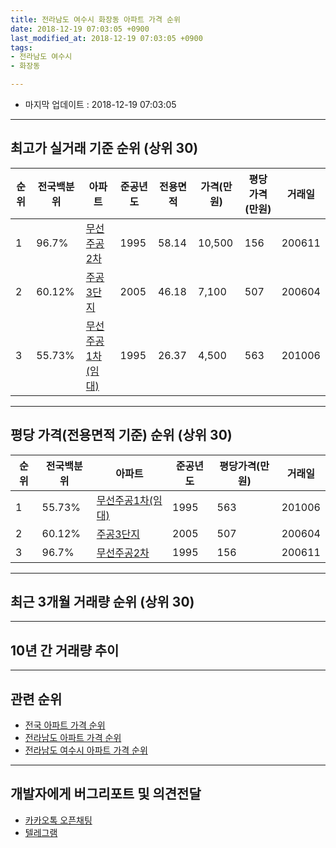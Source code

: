 ```yaml
---
title: 전라남도 여수시 화장동 아파트 가격 순위
date: 2018-12-19 07:03:05 +0900
last_modified_at: 2018-12-19 07:03:05 +0900
tags:
- 전라남도 여수시
- 화장동

---
```


* 마지막 업데이트 : 2018-12-19 07:03:05

---

## 최고가 실거래 기준 순위 (상위 30)


|순위|전국백분위|아파트|준공년도|전용면적|가격(만원)|평당가격(만원)|거래일|
|---|---|---|---|---|---|---|---|
|1|96.7%|[무선주공2차](https://search.naver.com/search.naver?query=%EC%A0%84%EB%9D%BC%EB%82%A8%EB%8F%84+%EC%97%AC%EC%88%98%EC%8B%9C+%ED%99%94%EC%9E%A5%EB%8F%99+%EB%AC%B4%EC%84%A0%EC%A3%BC%EA%B3%B52%EC%B0%A8)|1995|58.14|10,500|156|200611|
|2|60.12%|[주공3단지](https://search.naver.com/search.naver?query=%EC%A0%84%EB%9D%BC%EB%82%A8%EB%8F%84+%EC%97%AC%EC%88%98%EC%8B%9C+%ED%99%94%EC%9E%A5%EB%8F%99+%EC%A3%BC%EA%B3%B53%EB%8B%A8%EC%A7%80)|2005|46.18|7,100|507|200604|
|3|55.73%|[무선주공1차(임대)](https://search.naver.com/search.naver?query=%EC%A0%84%EB%9D%BC%EB%82%A8%EB%8F%84+%EC%97%AC%EC%88%98%EC%8B%9C+%ED%99%94%EC%9E%A5%EB%8F%99+%EB%AC%B4%EC%84%A0%EC%A3%BC%EA%B3%B51%EC%B0%A8%28%EC%9E%84%EB%8C%80%29)|1995|26.37|4,500|563|201006|


---

## 평당 가격(전용면적 기준) 순위 (상위 30)


|순위|전국백분위|아파트|준공년도|평당가격(만원)|거래일|
|---|---|---|---|---|---|
|1|55.73%|[무선주공1차(임대)](https://search.naver.com/search.naver?query=%EC%A0%84%EB%9D%BC%EB%82%A8%EB%8F%84+%EC%97%AC%EC%88%98%EC%8B%9C+%ED%99%94%EC%9E%A5%EB%8F%99+%EB%AC%B4%EC%84%A0%EC%A3%BC%EA%B3%B51%EC%B0%A8%28%EC%9E%84%EB%8C%80%29)|1995|563|201006|
|2|60.12%|[주공3단지](https://search.naver.com/search.naver?query=%EC%A0%84%EB%9D%BC%EB%82%A8%EB%8F%84+%EC%97%AC%EC%88%98%EC%8B%9C+%ED%99%94%EC%9E%A5%EB%8F%99+%EC%A3%BC%EA%B3%B53%EB%8B%A8%EC%A7%80)|2005|507|200604|
|3|96.7%|[무선주공2차](https://search.naver.com/search.naver?query=%EC%A0%84%EB%9D%BC%EB%82%A8%EB%8F%84+%EC%97%AC%EC%88%98%EC%8B%9C+%ED%99%94%EC%9E%A5%EB%8F%99+%EB%AC%B4%EC%84%A0%EC%A3%BC%EA%B3%B52%EC%B0%A8)|1995|156|200611|


---

## 최근 3개월 거래량 순위 (상위 30)


<div style="width:100%;">
    <canvas id="deal_count_ranking" height="250"></canvas>
</div>


<script>
new Chart(document.getElementById("deal_count_ranking"), {
    type: 'horizontalBar',
    data: {
        labels: ['무선주공2차'],
        datasets: [{
            label: '실거래 수',
            data: [5],
            borderColor: "rgba(255, 0, 128, 1)",
            backgroundColor: "rgba(255, 0, 128, 0.5)",
            fill: false,
        }]
    },
    options: {
        responsive: true,
        title: {
            display: true,
            text: '최근 3개월 거래량 순위'
        },
        tooltips: {
            mode: 'index',
            intersect: false,
            callbacks: {
                title: function(tooltipItems, data) {
                    return "실거래 수:";
                },
                label: function(tooltipItem, data) {
                    return data.labels[tooltipItem.index] + ": " + tooltipItem.xLabel;
                }
            }
        },
        hover: {
            mode: 'nearest',
            intersect: true
        },
        scales: {
            xAxes: [{
                display: true,
                scaleLabel: {
                    display: true,
                    labelString: '실거래 수'
                },
                ticks: {
                    suggestedMin: 0,
                }
            }],
            yAxes: [{
                display: true,
                ticks: {
                    autoSkip: false,
                    callback: function(value, index, values) {
                        if (value.length > 15)
                            return value.substr(0, 13) + "...";
                        else
                            return value;
                    }
                },
                scaleLabel: {
                    display: false,
                }
            }]
        }
    }
});

</script>


---

## 10년 간 거래량 추이


<div style="width:100%;">
    <canvas id="deal_progress" height="250"></canvas>
</div>

<script>
new Chart(document.getElementById("deal_progress"), {
    type: 'line',
    data: {
        labels: ['200812','200901','200902','200903','200904','200905','200906','200907','200908','200909','200910','200911','200912','201001','201002','201003','201004','201005','201006','201007','201008','201009','201010','201011','201012','201101','201102','201103','201104','201105','201106','201107','201108','201109','201110','201111','201112','201201','201202','201203','201204','201205','201206','201207','201208','201209','201210','201211','201212','201301','201302','201303','201304','201305','201306','201307','201308','201309','201310','201311','201312','201401','201402','201403','201404','201405','201406','201407','201408','201409','201410','201411','201412','201501','201502','201503','201504','201505','201506','201507','201508','201509','201510','201511','201512','201601','201602','201603','201604','201605','201606','201607','201608','201609','201610','201611','201612','201701','201702','201703','201704','201705','201706','201707','201708','201709','201710','201711','201712','201801','201802','201803','201804','201805','201806','201807','201808','201809','201810','201811','201812'],
        datasets: [{
            label: '실거래 수',
            pointRadius: 1,
            data: [1, 1, 0, 3, 4, 5, 5, 4, 5, 6, 1, 11, 4, 5, 7, 9, 10, 8, 5, 7, 4, 3, 12, 7, 6, 3, 4, 4, 4, 2, 0, 1, 0, 2, 4, 2, 3, 1, 8, 7, 1, 6, 3, 3, 1, 1, 8, 4, 5, 4, 6, 5, 6, 2, 3, 1, 3, 5, 4, 4, 4, 2, 4, 3, 1, 3, 3, 3, 3, 1, 4, 5, 4, 2, 4, 6, 6, 4, 1, 3, 5, 1, 4, 1, 4, 2, 3, 9, 7, 4, 6, 2, 2, 1, 9, 2, 1, 2, 6, 8, 1, 6, 12, 4, 4, 5, 4, 3, 0, 3, 3, 5, 4, 4, 3, 3, 6, 3, 3, 2, 0],
            borderColor: "rgba(255, 201, 14, 1)",
            backgroundColor: "rgba(255, 201, 14, 0.5)",
            fill: true,
        }]
    },
    options: {
        responsive: true,
        title: {
            display: true,
            text: '10년간 거래량 추이'
        },
        tooltips: {
            mode: 'index',
            intersect: false,
        },
        hover: {
            mode: 'nearest',
            intersect: true
        },
        scales: {
            xAxes: [{
                display: true,
                scaleLabel: {
                    display: true,
                    labelString: '년/월'
                }
            }],
            yAxes: [{
                display: true,
                ticks: {
                    suggestedMin: 0,
                },
                scaleLabel: {
                    display: true,
                    labelString: '실거래 수'
                }
            }]
        }
    }
});

</script>


---

## 관련 순위

- [전국 아파트 가격 순위](https://inasie.github.io/apt-ranking/전국)
- [전라남도 아파트 가격 순위](https://inasie.github.io/apt-ranking/전라남도)
- [전라남도 여수시 아파트 가격 순위](https://inasie.github.io/apt-ranking/전라남도-여수시)


---

## 개발자에게 버그리포트 및 의견전달

- [카카오톡 오픈채팅](https://open.kakao.com/o/gLJUAP4)
- [텔레그램](https://t.me/inasie)

